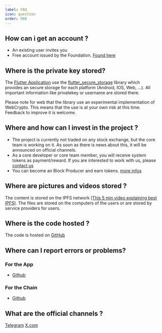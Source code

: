 ```yaml
---
label: FAQ
icon: question
order: 998
---
```



## How can i get an account ?

* An existing user invites you
* Free account issued by the Foundation. [Found here](https://foundation.cubebased.com/)

## Where is the private key stored?

The [Flutter Application](https://github.com/cubebased/flutterapp) use the [flutter_secure_storage](https://pub.dev/packages/flutter_secure_storage) library which provides an secure storage for each platform (Android, IOS, Web, ...). All important information like privatekey or username are stored there.

Please note for web that the library use an experimental implementation of WebCrypto. This means that the use is at your own risk at this time. Feedback to improve it is welcome.


## Where and how can I invest in the project ?
  
* The project is currently not traded on any stock exchange, but the core team is working on it. As soon as there is news about this, it will be announced on official channels.
* As a core developer or core team member, you will receive system tokens as payment/reward. If you are interested to work with us, please [contact us](https://doc.cubebased.com/participate/overview/)
* You can become an Block Producer and earn tokens. [more infos](https://doc.cubebased.com/participate/blockproducers/)
  
## Where are pictures and videos stored ?

The content is stored on the IPFS network [(This 5 min video explaining best IPFS)](https://www.youtube.com/watch?v=TbagkanDeiU). The files are stored on the computers of the users or are stored by service providers for users.

## Where is the code hosted ?
The code is hosted on [GitHub](https://github.com/cubebased)

## Where can I report errors or problems?

### For the App
* [Github](https://github.com/cubebased/flutterapp/issues)
### For the Chain
* [Github](https://github.com/cubebased/blockchain/issues)

## What are the official channels ?

[Telegram]()
[X.com]()
 
